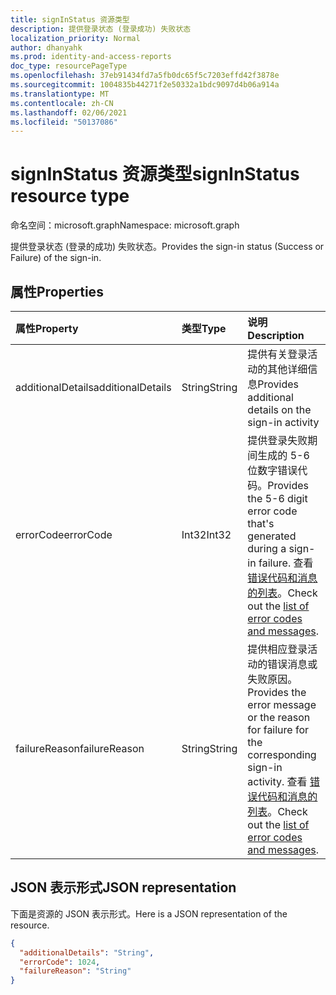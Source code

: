 ```yaml
---
title: signInStatus 资源类型
description: 提供登录状态 (登录成功) 失败状态
localization_priority: Normal
author: dhanyahk
ms.prod: identity-and-access-reports
doc_type: resourcePageType
ms.openlocfilehash: 37eb91434fd7a5fb0dc65f5c7203effd42f3878e
ms.sourcegitcommit: 1004835b44271f2e50332a1bdc9097d4b06a914a
ms.translationtype: MT
ms.contentlocale: zh-CN
ms.lasthandoff: 02/06/2021
ms.locfileid: "50137086"
---
```

# <a name="signinstatus-resource-type"></a><span data-ttu-id="ad669-103">signInStatus 资源类型</span><span class="sxs-lookup"><span data-stu-id="ad669-103">signInStatus resource type</span></span>

<span data-ttu-id="ad669-104">命名空间：microsoft.graph</span><span class="sxs-lookup"><span data-stu-id="ad669-104">Namespace: microsoft.graph</span></span>

<span data-ttu-id="ad669-105">提供登录状态 (登录的成功) 失败状态。</span><span class="sxs-lookup"><span data-stu-id="ad669-105">Provides the sign-in status (Success or Failure) of the sign-in.</span></span>

## <a name="properties"></a><span data-ttu-id="ad669-106">属性</span><span class="sxs-lookup"><span data-stu-id="ad669-106">Properties</span></span>

| <span data-ttu-id="ad669-107">属性</span><span class="sxs-lookup"><span data-stu-id="ad669-107">Property</span></span>     | <span data-ttu-id="ad669-108">类型</span><span class="sxs-lookup"><span data-stu-id="ad669-108">Type</span></span>   |<span data-ttu-id="ad669-109">说明</span><span class="sxs-lookup"><span data-stu-id="ad669-109">Description</span></span>|
|:---------------|:--------|:----------|
|<span data-ttu-id="ad669-110">additionalDetails</span><span class="sxs-lookup"><span data-stu-id="ad669-110">additionalDetails</span></span>|<span data-ttu-id="ad669-111">String</span><span class="sxs-lookup"><span data-stu-id="ad669-111">String</span></span>|<span data-ttu-id="ad669-112">提供有关登录活动的其他详细信息</span><span class="sxs-lookup"><span data-stu-id="ad669-112">Provides additional details on the sign-in activity</span></span>|
|<span data-ttu-id="ad669-113">errorCode</span><span class="sxs-lookup"><span data-stu-id="ad669-113">errorCode</span></span>|<span data-ttu-id="ad669-114">Int32</span><span class="sxs-lookup"><span data-stu-id="ad669-114">Int32</span></span>|<span data-ttu-id="ad669-115">提供登录失败期间生成的 5-6 位数字错误代码。</span><span class="sxs-lookup"><span data-stu-id="ad669-115">Provides the 5-6 digit error code that's generated during a sign-in failure.</span></span> <span data-ttu-id="ad669-116">查看 [错误代码和消息的列表](/azure/active-directory/active-directory-reporting-activity-sign-ins-errors)。</span><span class="sxs-lookup"><span data-stu-id="ad669-116">Check out the [list of error codes and messages](/azure/active-directory/active-directory-reporting-activity-sign-ins-errors).</span></span>|
|<span data-ttu-id="ad669-117">failureReason</span><span class="sxs-lookup"><span data-stu-id="ad669-117">failureReason</span></span>|<span data-ttu-id="ad669-118">String</span><span class="sxs-lookup"><span data-stu-id="ad669-118">String</span></span>|<span data-ttu-id="ad669-119">提供相应登录活动的错误消息或失败原因。</span><span class="sxs-lookup"><span data-stu-id="ad669-119">Provides the error message or the reason for failure for the corresponding sign-in activity.</span></span> <span data-ttu-id="ad669-120">查看 [错误代码和消息的列表](/azure/active-directory/active-directory-reporting-activity-sign-ins-errors)。</span><span class="sxs-lookup"><span data-stu-id="ad669-120">Check out the [list of error codes and messages](/azure/active-directory/active-directory-reporting-activity-sign-ins-errors).</span></span>|

## <a name="json-representation"></a><span data-ttu-id="ad669-121">JSON 表示形式</span><span class="sxs-lookup"><span data-stu-id="ad669-121">JSON representation</span></span>

<span data-ttu-id="ad669-122">下面是资源的 JSON 表示形式。</span><span class="sxs-lookup"><span data-stu-id="ad669-122">Here is a JSON representation of the resource.</span></span>

<!-- {
  "blockType": "resource",
  "optionalProperties": [

  ],
  "@odata.type": "microsoft.graph.signInStatus"
}-->

```json
{
  "additionalDetails": "String",
  "errorCode": 1024,
  "failureReason": "String"
}

```

<!-- uuid: 8fcb5dbc-d5aa-4681-8e31-b001d5168d79
2015-10-25 14:57:30 UTC -->
<!-- {
  "type": "#page.annotation",
  "description": "signInStatus resource",
  "keywords": "",
  "section": "documentation",
  "tocPath": ""
}-->

